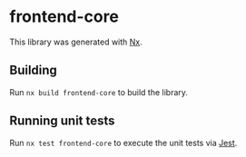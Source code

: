 # frontend-core

This library was generated with [Nx](https://nx.dev).

## Building

Run `nx build frontend-core` to build the library.

## Running unit tests

Run `nx test frontend-core` to execute the unit tests via [Jest](https://jestjs.io).
